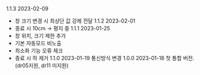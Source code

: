 1.1.3 2023-02-09
- 창 크기 변경 시 최상단 값 강제 전달
1.1.2 2023-02-01
- 종료 시 10cm -> 평지 중
1.1.1 2023-01-25 
- 창 위치, 크기 제한 추가
- 기본 자동모드 비노출
- 최소화 기능 오류 체크
- 종료 시 하 제거
1.1.0 2023-01-19 통신방식 변경
1.0.0 2023-01-18 첫 통합 버전. (dr05지원, dr11 미지원)